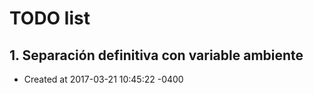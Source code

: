 # TODO list
## 1. Separación definitiva con variable ambiente
- Created at   2017-03-21 10:45:22 -0400

